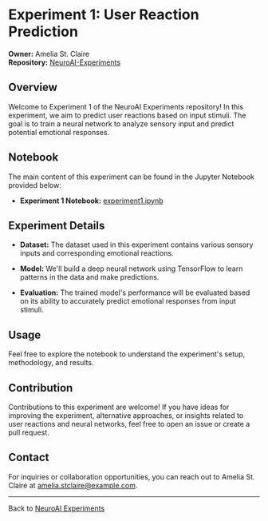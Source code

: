 # Experiment 1: User Reaction Prediction

**Owner:** Amelia St. Claire  
**Repository:** [NeuroAI-Experiments](https://github.com/ameliastclaire/AmeliasPortfolio/tree/main/NeuroAI-Experiments)

## Overview

Welcome to Experiment 1 of the NeuroAI Experiments repository! In this experiment, we aim to predict user reactions based on input stimuli. The goal is to train a neural network to analyze sensory input and predict potential emotional responses.

## Notebook

The main content of this experiment can be found in the Jupyter Notebook provided below:

- **Experiment 1 Notebook:** [experiment1.ipynb](https://github.com/ameliastclaire/AmeliasPortfolio/tree/main/NeuroAI-Experiments/experiment1/experiment1.ipynb)

## Experiment Details

- **Dataset:** The dataset used in this experiment contains various sensory inputs and corresponding emotional reactions.

- **Model:** We'll build a deep neural network using TensorFlow to learn patterns in the data and make predictions.

- **Evaluation:** The trained model's performance will be evaluated based on its ability to accurately predict emotional responses from input stimuli.

## Usage

Feel free to explore the notebook to understand the experiment's setup, methodology, and results.

## Contribution

Contributions to this experiment are welcome! If you have ideas for improving the experiment, alternative approaches, or insights related to user reactions and neural networks, feel free to open an issue or create a pull request.

## Contact

For inquiries or collaboration opportunities, you can reach out to Amelia St. Claire at [amelia.stclaire@example.com](mailto:amelia.stclaire@example.com).

---

Back to [NeuroAI Experiments](https://github.com/ameliastclaire/AmeliasPortfolio/tree/main/NeuroAI-Experiments)
